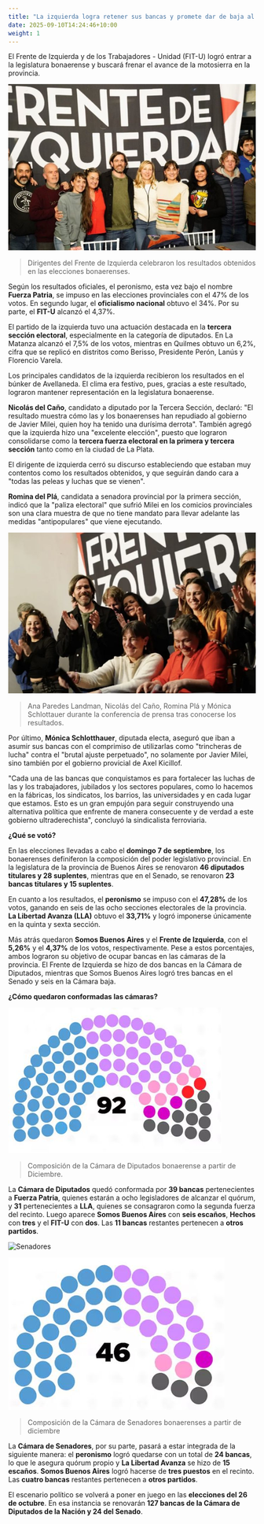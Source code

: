 ```yaml
---
title: "La izquierda logra retener sus bancas y promete dar de baja al ajuste en la legislatura"
date: 2025-09-10T14:24:46+10:00
weight: 1
---
```

El Frente de Izquierda y de los Trabajadores - Unidad (FIT-U) logró entrar a la legislatura bonaerense y buscará frenar el avance de la motosierra en la provincia.

![FIT-U](https://raw.githubusercontent.com/latrinchera/latrinchera/refs/heads/master/images/el-fitu.jpg)
> Dirigentes del Frente de Izquierda celebraron los resultados obtenidos en las elecciones bonaerenses.

Según los resultados oficiales, el peronismo, esta vez bajo el nombre **Fuerza Patria**, se impuso en las elecciones provinciales con el 47% de los votos. En segundo lugar, el **oficialismo nacional** obtuvo el 34%. Por su parte, el **FIT-U** alcanzó el 4,37%.

El partido de la izquierda tuvo una actuación destacada en la **tercera sección electoral**, especialmente en la categoría de diputados. En La Matanza alcanzó el 7,5% de los votos, mientras en Quilmes obtuvo un 6,2%, cifra que se replicó en distritos como Berisso, Presidente Perón, Lanús y Florencio Varela.

Los principales candidatos de la izquierda recibieron los resultados en el búnker de Avellaneda. El clima era festivo, pues, gracias a este resultado, lograron mantener representación en la legislatura bonaerense. 

**Nicolás del Caño**, candidato a diputado por la Tercera Sección, declaró: "El resultado muestra cómo las y los bonaerenses han repudiado al gobierno de Javier Milei, quien hoy ha tenido una durísima derrota". También agregó que la izquierda hizo una "excelente elección", puesto que lograron consolidarse como la **tercera fuerza electoral en la primera y tercera sección** tanto como en la ciudad de La Plata.

El dirigente de izquierda cerró su discurso estableciendo que estaban muy contentos como los resultados obtenidos, y que seguirán dando cara a "todas las peleas y luchas que se vienen". 

**Romina del Plá**, candidata a senadora provincial por la primera sección, indicó que la "paliza electoral" que sufrió Milei en los comicios provinciales son una clara muestra de que no tiene mandato para llevar adelante las medidas "antipopulares" que viene ejecutando.

![FIT-U Festejo](https://raw.githubusercontent.com/latrinchera/latrinchera/refs/heads/master/images/el-fitu-aplausos.jpg)
> Ana Paredes Landman, Nicolás del Caño, Romina Plá y Mónica Schlottauer durante la conferencia de prensa tras conocerse los resultados.

Por último, **Mónica Schlotthauer**, diputada electa, aseguró que iban a asumir sus bancas con el comprimiso de utilizarlas como "trincheras de lucha" contra el "brutal ajuste perpetuado", no solamente por Javier Milei, sino también por el gobierno provicial de Axel Kicillof.

"Cada una de las bancas que conquistamos es para fortalecer las luchas de las y los trabajadores, jubilados y los sectores populares, como lo hacemos en la fábricas, los sindicatos, los barrios, las universidades y en cada lugar que estamos. Esto es un gran empujón para seguir construyendo una alternativa política que enfrente de manera consecuente y de verdad a este gobierno ultraderechista", concluyó la sindicalista ferroviaria.

**¿Qué se votó?**

En las elecciones llevadas a cabo el **domingo 7 de septiembre**, los bonaerenses definiferon la composición del poder legislativo provincial. En la legislatura de la provincia de Buenos Aires se renovaron **46 diputados titulares y 28 suplentes**, mientras que en el Senado, se renovaron **23 bancas titulares y 15 suplentes**.

En cuanto a los resultados, el **peronismo** se impuso con el **47,28%** de los votos, ganando en seis de las ocho secciones electorales de la provincia. **La Libertad Avanza (LLA)** obtuvo el **33,71%** y logró imponerse únicamente en la quinta y sexta sección.

Más atrás quedaron **Somos Buenos Aires** y el **Frente de Izquierda**, con el **5,26%** y el **4,37%** de los votos, respectivamente. Pese a estos porcentajes, ambos lograron su objetivo de ocupar bancas en las cámaras de la provincia. El Frente de Izquierda se hizo de dos bancas en la Cámara de Diputados, mientras que Somos Buenos Aires logró tres bancas en el Senado y seis en la Cámara baja.

**¿Cómo quedaron conformadas las cámaras?**

![Cámara de Diputados provinciales](https://raw.githubusercontent.com/latrinchera/latrinchera/refs/heads/master/images/camara-diputados.jpg)
> Composición de la Cámara de Diputados bonaerense a partir de Diciembre.

La **Cámara de Diputados** quedó conformada por **39 bancas** pertenecientes a **Fuerza Patria**, quienes estarán a ocho legisladores de alcanzar el quórum, y **31** pertenecientes a **LLA**, quienes se consagraron como la segunda fuerza del recinto. Luego aparece **Somos Buenos Aires** con **seis escaños**, **Hechos** con **tres** y el **FIT-U** con **dos**. Las **11 bancas** restantes pertenecen a **otros partidos**.

![Senadores](https://public.flourish.studio/visualisation/25117514/)

![Cámara de Senadores pronvinciales](https://raw.githubusercontent.com/latrinchera/latrinchera/refs/heads/master/images/camara-senadores.jpg)
> Composición de la Cámara de Senadores bonaerenses a partir de diciembre

La **Cámara de Senadores**, por su parte, pasará a estar integrada de la siguiente manera: el **peronismo** logró quedarse con un total de **24 bancas**, lo que le asegura quórum propio y **La Libertad Avanza** se hizo de **15 escaños**. **Somos Buenos Aires** logró hacerse de **tres puestos** en el recinto. Las **cuatro bancas** restantes pertenecen a **otros partidos**.

El escenario político se volverá a poner en juego en las **elecciones del 26 de octubre**. En esa instancia se renovarán **127 bancas de la Cámara de Diputados de la Nación y 24 del Senado**. 
<!--Lorem markdownum **Achaica revolutaque amore**, penitus puppes nec furit,
clipeus fatetur, mira inter accedere. Dedit dum raptoresque Oete dolorem
Cretaeas enim [ipse pectora excusat](#in-poscat) candentibus fertur? Furtiva
Orontes Erysicthona dona, est per Achille viridi draconis cultis mota milia.-->

<!--![Accounting Services](/images/austin-distel-nGc5RT2HmF0-unsplash.jpg)

# Objectives

Financial accounting and financial reporting are often used as synonyms.

1. According to International Financial Reporting Standards: the objective of financial reporting is:
2. To provide financial information that is useful to existing and potential investors, lenders and other creditors in making decisions about providing resources to the reporting entity.
3. According to the European Accounting Association:

## Relevance

Relevance is the capacity of the financial information to influence the decision of its users. The ingredients of relevance are the predictive value and confirmatory value. Materiality is a sub-quality of relevance.

> The ingredients of relevance are the predictive value and confirmatory value.

Information is considered material if its omission or misstatement could influence the economic decisions of users taken on the basis of the financial statements.

## Faithful Representation

Faithful representation means that the actual effects of the transactions shall be properly accounted for and reported in the financial statements. The words and numbers must match what really happened in the transaction. The ingredients of faithful representation are completeness, neutrality and free from error.

## Enhancing Qualitative Characteristics

### Verifiability

Verifiability implies consensus between the different knowledgeable and independent users of financial information. Such information must be supported by sufficient evidence to follow the principle of objectivity.

### Comparability

Comparability is the uniform application of accounting methods across entities in the same industry. The principle of consistency is under comparability. Consistency is the uniform application of accounting across points in time within an entity.

### Understandability

Understandability means that accounting reports should be expressed as clearly as possible and should be understood by those to whom the information is relevant.
Timeliness: Timeliness implies that financial information must be presented to the users before a decision is to be made.

---

## Statement of cash flows

The statement of cash flows considers the inputs and outputs in concrete cash within a stated period. The general template of a cash flow statement is as follows: Cash Inflow - Cash Outflow + Opening Balance = Closing Balance

| Cash Inflow | Outflow   | Opening Balance |
| ----------- | --------- | --------------- |
| _Monday_    | `Tuesday` | **Wednesday**   |
| 1           | 2         | 3               |

**Example 1:** in the beginning of September, Ellen started out with $5 in her bank account. During that same month, Ellen borrowed $20 from Tom. At the end of the month, Ellen bought a pair of shoes for $7. Ellen's cash flow statement for the month of September looks like this:

- Cash inflow: $20
- Cash outflow:$7
- Opening balance: $5
- Closing balance: $20 – $7 + $5 = $18

**Example 2:** in the beginning of June, WikiTables, a company that buys and resells tables, sold 2 tables. They'd originally bought the tables for $25 each, and sold them at a price of $50 per table. The first table was paid out in cash however the second one was bought in credit terms. WikiTables' cash flow statement for the month of June looks like this:

> **Important:** the cash flow statement only considers the exchange of actual cash, and ignores what the person in question owes or is owed.

## Statement of financial position (balance sheet)

The balance sheet is the financial statement showing a firm's assets, liabilities and equity (capital) at a set point in time, usually the end of the fiscal year reported on the accompanying income statement.

- **fixed assets**
  - property
  - building
  - equipment (such as factory machinery)
- **intangible assets**
  - copyrights
  - trademarks
  - patents
    - pending
    - international
- goodwill

Owner's equity, sometimes referred to as net assets, is represented differently depending on the type of business ownership. Business ownership can be in the form of a sole proprietorship, partnership, or a corporation. For a corporation, the owner's equity portion usually shows common stock, and retained earnings (earnings kept in the company). Retained earnings come from the retained earnings statement, prepared prior to the balance sheet. -->

